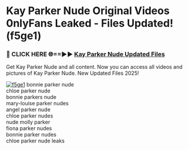 # Kay Parker Nude Original Videos 0nlyFans Leaked - Files Updated! (f5ge1)

<h3>🔴 CLICK HERE 🌐==►► <a href="https://tinyurl.com/5h6xmrr3" rel="nofollow">Kay Parker Nude Updated Files</a></h3>

Get Kay Parker Nude and all content. Now you can access all videos and pictures of Kay Parker Nude. New Updated Files 2025!

[![f5ge1](https://i.imgur.com/KVD873Z.gif)](https://tinyurl.com/5h6xmrr3)
bonnie parker nude<br>
chloe parker nude<br>
bonnie parkers nude<br>
mary-louise parker nudes<br>
angel parker nude<br>
chloe parker nudes<br>
nude molly parker<br>
fiona parker nudes<br>
bonnie parker nudes<br>
chloe parker nude leaks